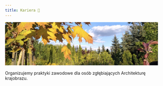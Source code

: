 ```yaml
---
title: Kariera 🌱
---
```

<img src="/assets/roszlyn5.jpg"/>


Organizujemy praktyki zawodowe dla osób zgłębiających Architekturę krajobrazu.